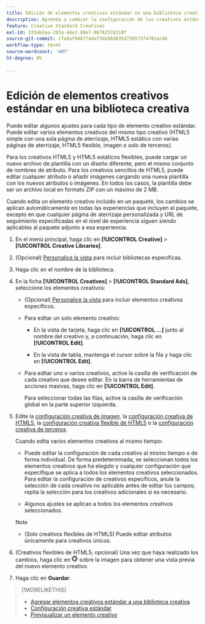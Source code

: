 ```yaml
---
title: Edición de elementos creativos estándar en una biblioteca creativa
description: Aprenda a cambiar la configuración de los creativos estándar (no dinámicos) en una biblioteca creativa.
feature: Creative Standard Creatives
exl-id: 333ab2ea-293a-44e2-89e7-06782578318f
source-git-commit: cfa8af948774daf3da56d835d739573f4782ac4b
workflow-type: tm+mt
source-wordcount: '407'
ht-degree: 0%

---
```


# Edición de elementos creativos estándar en una biblioteca creativa

Puede editar algunos ajustes para cada tipo de elemento creativo estándar. Puede editar varios elementos creativos <!-- or creative variations --> del mismo tipo creativo (HTML5 simple con una sola página de aterrizaje, HTML5 estático con varias páginas de aterrizaje, HTML5 flexible, imagen o solo de terceros<!-- , or dynamic -->).

Para los creativos HTML5 y HTML5 estáticos flexibles, puede cargar un nuevo archivo de plantilla con un diseño diferente, pero el mismo conjunto de nombres de atributo. Para los creativos sencillos de HTML5, puede editar cualquier atributo o añadir imágenes cargando una nueva plantilla con los nuevos atributos o imágenes. En todos los casos, la plantilla debe ser un archivo local en formato ZIP con un máximo de 2 MB.

Cuando edita un elemento creativo <!-- or creative variation --> incluido en un paquete, los cambios se aplican automáticamente en todas las experiencias que incluyen el paquete, excepto en que cualquier página de aterrizaje personalizada y URL de seguimiento especificadas en el nivel de experiencia siguen siendo aplicables al paquete adjunto a esa experiencia.

1. En el menú principal, haga clic en **[!UICONTROL Creative]** > **[!UICONTROL Creative Libraries]**.

1. (Opcional) [Personalice la vista](/help/creative/introduction/customize-data-views.md) para incluir bibliotecas específicas.

1. Haga clic en el nombre de la biblioteca.

1. En la ficha **[!UICONTROL Creatives]** > **[!UICONTROL Standard Ads]**, seleccione los elementos creativos:

   * (Opcional) [Personalice la vista](/help/creative/introduction/customize-data-views.md) para incluir elementos creativos específicos.

   * Para editar un solo elemento creativo:

      * En la vista de tarjeta, haga clic en **[!UICONTROL ...]** junto al nombre del creativo y, a continuación, haga clic en **[!UICONTROL Edit]**.

      * En la vista de tabla, mantenga el cursor sobre la fila y haga clic en **[!UICONTROL Edit]**.

   * Para editar uno o varios creativos, active la casilla de verificación de cada creativo que desee editar. En la barra de herramientas de acciones masivas, haga clic en **[!UICONTROL Edit]**.

     Para seleccionar todas las filas, active la casilla de verificación global en la parte superior izquierda.

1. Edite la [configuración creativa de imagen](/help/creative/creative-libraries/creative-settings-standard.md#creative-settings-image), la [configuración creativa de HTML5](/help/creative/creative-libraries/creative-settings-standard.md#creative-settings-html5), la [configuración creativa flexible de HTML5](/help/creative/creative-libraries/creative-settings-standard.md#creative-settings-flexible-html5) o la [configuración creativa de terceros](/help/creative/creative-libraries/creative-settings-standard.md#creative-settings-third-party). <!-- , or [dynamic creative settings](/help/creative/creative-libraries/creative-settings-dynamic.md) -->

   Cuando edita varios elementos creativos al mismo tiempo:

   * Puede editar la configuración de cada creativo al mismo tiempo o de forma individual. De forma predeterminada, se seleccionan todos los elementos creativos que ha elegido y cualquier configuración que especifique se aplica a todos los elementos creativos seleccionados. Para editar la configuración de creativos específicos, anule la selección de cada creativo no aplicable antes de editar los campos; repita la selección para los creativos adicionales si es necesario.

   * Algunos ajustes se aplican a todos los elementos creativos seleccionados.

   >[!NOTE]
   >
   >* (Solo creativos flexibles de HTML5) Puede editar atributos únicamente para creativos únicos.

1. (Creativos flexibles de HTML5; opcional) Una vez que haya realizado los cambios, haga clic en ![Vista previa](/help/creative/assets/preview.png "Vista previa") sobre la imagen para obtener una vista previa del nuevo elemento creativo.

1. Haga clic en **Guardar**.

<!-- Not there as of 1/16/25. If we do add it, add back in:
1. (Flexible HTML5 or third-party creatives; optional) Regenerate the thumbnail within the table view or cards view if the change isn't visible immediately.
-->

>[!MORELIKETHIS]
>
>* [Agregar elementos creativos estándar a una biblioteca creativa](creative-add-standard.md)
>* [Configuración creativa estándar](/help/creative/creative-libraries/creative-settings-standard.md)
>* [Previsualizar un elemento creativo](/help/creative/creative-libraries/creative-preview.md)
